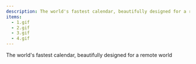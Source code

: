 ```yaml
---
description: The world's fastest calendar, beautifully designed for a remote world
items:
  - 1.gif
  - 2.gif
  - 3.gif
  - 4.gif
---
```


The world's fastest calendar, beautifully designed for a remote world
